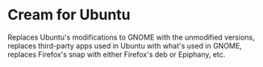 # Cream for Ubuntu

Replaces Ubuntu's modifications to GNOME with the unmodified versions, replaces
third-party apps used in Ubuntu with what's used in GNOME, replaces Firefox's snap
with either Firefox's deb or Epiphany, etc.
